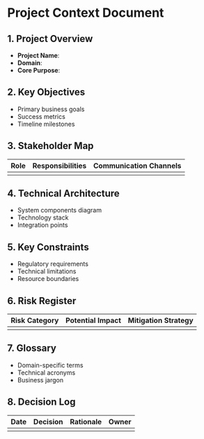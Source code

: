 # Project Context Document

## 1. Project Overview
- **Project Name**: 
- **Domain**: 
- **Core Purpose**: 

## 2. Key Objectives
- Primary business goals
- Success metrics
- Timeline milestones

## 3. Stakeholder Map
| Role | Responsibilities | Communication Channels |
|------|------------------|-------------------------|
|      |                  |                         |

## 4. Technical Architecture
- System components diagram
- Technology stack
- Integration points

## 5. Key Constraints
- Regulatory requirements
- Technical limitations
- Resource boundaries

## 6. Risk Register
| Risk Category | Potential Impact | Mitigation Strategy |
|---------------|------------------|---------------------|
|               |                  |                     |

## 7. Glossary
- Domain-specific terms
- Technical acronyms
- Business jargon

## 8. Decision Log
| Date | Decision | Rationale | Owner |
|------|----------|-----------|-------|
|      |          |           |       |